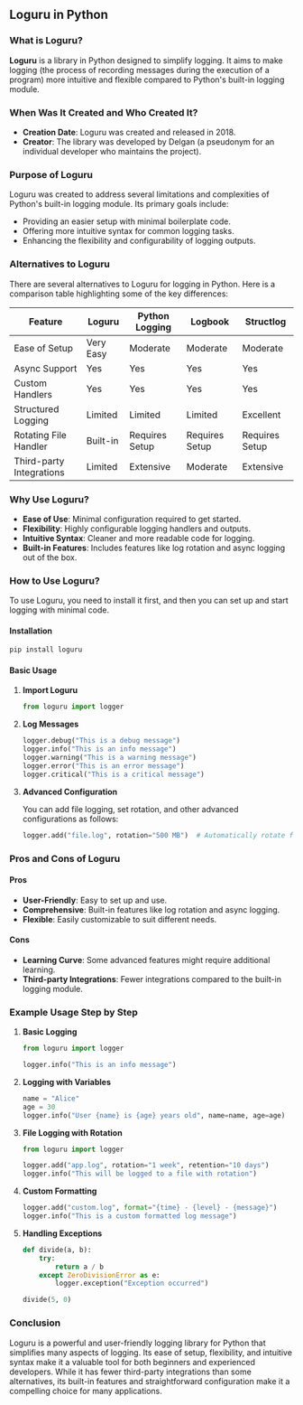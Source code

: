 ## Loguru in Python

### What is Loguru?

**Loguru** is a library in Python designed to simplify logging. It aims to make logging (the process of recording messages during the execution of a program) more intuitive and flexible compared to Python's built-in logging module.

### When Was It Created and Who Created It?

- **Creation Date**: Loguru was created and released in 2018.
- **Creator**: The library was developed by Delgan (a pseudonym for an individual developer who maintains the project).

### Purpose of Loguru

Loguru was created to address several limitations and complexities of Python's built-in logging module. Its primary goals include:
- Providing an easier setup with minimal boilerplate code.
- Offering more intuitive syntax for common logging tasks.
- Enhancing the flexibility and configurability of logging outputs.

### Alternatives to Loguru

There are several alternatives to Loguru for logging in Python. Here is a comparison table highlighting some of the key differences:

| Feature               | Loguru        | Python Logging | Logbook       | Structlog     |
|-----------------------|---------------|----------------|---------------|---------------|
| Ease of Setup         | Very Easy     | Moderate       | Moderate      | Moderate      |
| Async Support         | Yes           | Yes            | Yes           | Yes           |
| Custom Handlers       | Yes           | Yes            | Yes           | Yes           |
| Structured Logging    | Limited       | Limited        | Limited       | Excellent     |
| Rotating File Handler | Built-in      | Requires Setup | Requires Setup| Requires Setup|
| Third-party Integrations | Limited   | Extensive      | Moderate      | Extensive     |

### Why Use Loguru?

- **Ease of Use**: Minimal configuration required to get started.
- **Flexibility**: Highly configurable logging handlers and outputs.
- **Intuitive Syntax**: Cleaner and more readable code for logging.
- **Built-in Features**: Includes features like log rotation and async logging out of the box.

### How to Use Loguru?

To use Loguru, you need to install it first, and then you can set up and start logging with minimal code.

#### Installation

```bash
pip install loguru
```

#### Basic Usage

1. **Import Loguru**

   ```python
   from loguru import logger
   ```

2. **Log Messages**

   ```python
   logger.debug("This is a debug message")
   logger.info("This is an info message")
   logger.warning("This is a warning message")
   logger.error("This is an error message")
   logger.critical("This is a critical message")
   ```

3. **Advanced Configuration**

   You can add file logging, set rotation, and other advanced configurations as follows:

   ```python
   logger.add("file.log", rotation="500 MB")  # Automatically rotate files when they reach 500 MB
   ```

### Pros and Cons of Loguru

#### Pros

- **User-Friendly**: Easy to set up and use.
- **Comprehensive**: Built-in features like log rotation and async logging.
- **Flexible**: Easily customizable to suit different needs.

#### Cons

- **Learning Curve**: Some advanced features might require additional learning.
- **Third-party Integrations**: Fewer integrations compared to the built-in logging module.

### Example Usage Step by Step

1. **Basic Logging**

   ```python
   from loguru import logger

   logger.info("This is an info message")
   ```

2. **Logging with Variables**

   ```python
   name = "Alice"
   age = 30
   logger.info("User {name} is {age} years old", name=name, age=age)
   ```

3. **File Logging with Rotation**

   ```python
   from loguru import logger

   logger.add("app.log", rotation="1 week", retention="10 days")
   logger.info("This will be logged to a file with rotation")
   ```

4. **Custom Formatting**

   ```python
   logger.add("custom.log", format="{time} - {level} - {message}")
   logger.info("This is a custom formatted log message")
   ```

5. **Handling Exceptions**

   ```python
   def divide(a, b):
       try:
           return a / b
       except ZeroDivisionError as e:
           logger.exception("Exception occurred")

   divide(5, 0)
   ```

### Conclusion

Loguru is a powerful and user-friendly logging library for Python that simplifies many aspects of logging. Its ease of setup, flexibility, and intuitive syntax make it a valuable tool for both beginners and experienced developers. While it has fewer third-party integrations than some alternatives, its built-in features and straightforward configuration make it a compelling choice for many applications.